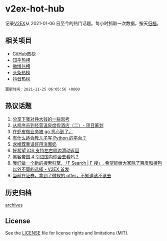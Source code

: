 # v2ex-hot-hub

 记录[V2EX](https://www.v2ex.com/)从 2021-01-06 日至今的热门话题。每小时抓取一次数据，按天[归档](archives)。
 
 ## 相关项目

- [GitHub热榜](https://github.com/lonnyzhang423/github-hot-hub)
- [知乎热榜](https://github.com/lonnyzhang423/zhihu-hot-hub)
- [微博热榜](https://github.com/lonnyzhang423/weibo-hot-hub)
- [头条热榜](https://github.com/lonnyzhang423/toutiao-hot-hub)
- [抖音热榜](https://github.com/lonnyzhang423/douyin-hot-hub)


 `更新时间：2021-11-25 06:05:56 +0800`

## 热议话题

1. [分享下我对挣大钱的一些思考](https://www.v2ex.com/t/817584)
1. [从程序员到经营温泉度假酒店（二）- 项目筹划](https://www.v2ex.com/t/817581)
1. [在虾皮做业务被 go 恶心到了。](https://www.v2ex.com/t/817707)
1. [有什么适合教儿子写 Python 的平台？](https://www.v2ex.com/t/817546)
1. [求推荐靠谱好用洗面奶](https://www.v2ex.com/t/817545)
1. [好希望 iOS 支持左右侧边滑动返回](https://www.v2ex.com/t/817651)
1. [黑客帝国 4 引进国内你会去看吗？](https://www.v2ex.com/t/817561)
1. [我们做一个新的搜索引擎, 「F Search | F 搜」, 希望能给大家除了百度和搜狗以外不同的选择 - V2EX 首发](https://www.v2ex.com/t/817678)
1. [当前在证券，拿到了微软的 offer，不知道该不该去](https://www.v2ex.com/t/817697)

## 历史归档

[archives](archives)

## License

See the [LICENSE](LICENSE) file for license rights and limitations (MIT).

